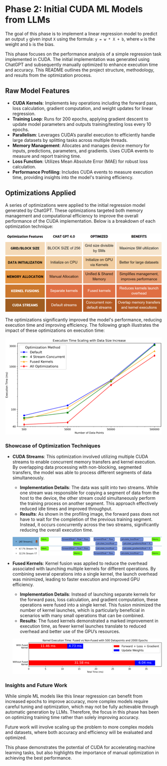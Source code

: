 # Phase 2: Initial CUDA ML Models from LLMs

The goal of this phase is to implement a linear regression model to predict an output `y` given input `X` using the formula: `y = w * X + b`, where `w` is the weight and `b` is the bias.

This phase focuses on the performance analysis of a simple regression task implemented in CUDA. The initial implementation was generated using ChatGPT and subsequently manually optimized to enhance execution time and accuracy. This README outlines the project structure, methodology, and results from the optimization process.

## Raw Model Features

- **CUDA Kernels**: Implements key operations including the forward pass, loss calculation, gradient computation, and weight updates for linear regression.
- **Training Loop**: Runs for 200 epochs, applying gradient descent to update model parameters and outputs training/testing loss every 10 epochs.
- **Parallelism**: Leverages CUDA’s parallel execution to efficiently handle large datasets by splitting tasks across multiple threads.
- **Memory Management**: Allocates and manages device memory for inputs, predictions, parameters, and gradients. Uses CUDA events to measure and report training time.
- **Loss Function**: Utilizes Mean Absolute Error (MAE) for robust loss calculation.
- **Performance Profiling**: Includes CUDA events to measure execution time, providing insights into the model's training efficiency.

## Optimizations Applied

A series of optimizations were applied to the initial regression model generated by ChatGPT. These optimizations targeted both memory management and computational efficiency to improve the overall performance of the CUDA implementation. Below is a breakdown of each optimization technique:

![Optimization Methods](./images/optimization_methods.png)

The optimizations significantly improved the model's performance, reducing execution time and improving efficiency. The following graph illustrates the impact of these optimizations on execution time:

![Execution Time](./images/execution_time.png)

### Showcase of Optimization Techniques

- **CUDA Streams**: This optimization involved utilizing multiple CUDA streams to enable concurrent memory transfers and kernel execution. By overlapping data processing with non-blocking, segmented transfers, the model was able to process different segments of data simultaneously. 

  - **Implementation Details**: The data was split into two streams. While one stream was responsible for copying a segment of data from the host to the device, the other stream could simultaneously perform the training process on another segment. This approach effectively reduced idle times and improved throughput. 
  - **Results**: As shown in the profiling image, the forward pass does not have to wait for the completion of the previous training segment. Instead, it occurs concurrently across the two streams, significantly reducing the overall execution time.

  ![Concurrent streams](./images/concurrent_streams.png)

- **Fused Kernels**: Kernel fusion was applied to reduce the overhead associated with launching multiple kernels for different operations. By combining several operations into a single kernel, the launch overhead was minimized, leading to faster execution and improved GPU efficiency.

  - **Implementation Details**: Instead of launching separate kernels for the forward pass, loss calculation, and gradient computation, these operations were fused into a single kernel. This fusion minimized the number of kernel launches, which is particularly beneficial in scenarios with many small operations that can be combined.
  - **Results**: The fused kernels demonstrated a marked improvement in execution time, as fewer kernel launches translate to reduced overhead and better use of the GPU’s resources.

  ![Fused Kernels](./images/fused_kernel.png)


### Insights and Future Work

While simple ML models like this linear regression can benefit from increased epochs to improve accuracy, more complex models require careful tuning and optimization, which may not be fully achievable through automatic generation by LLMs. Therefore, the focus in this phase has been on optimizing training time rather than solely improving accuracy.

Future work will involve scaling up the problem to more complex models and datasets, where both accuracy and efficiency will be evaluated and optimized.

This phase demonstrates the potential of CUDA for accelerating machine learning tasks, but also highlights the importance of manual optimization in achieving the best performance.
